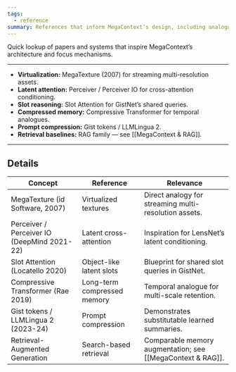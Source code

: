 ```yaml
---
tags:
  - reference
summary: References that inform MegaContext’s design, including analogues for virtual memory, latent attention, and compression.
---
```

Quick lookup of papers and systems that inspire MegaContext’s architecture and focus mechanisms.

---

- **Virtualization:** MegaTexture (2007) for streaming multi-resolution assets.
- **Latent attention:** Perceiver / Perceiver IO for cross-attention conditioning.
- **Slot reasoning:** Slot Attention for GistNet’s shared queries.
- **Compressed memory:** Compressive Transformer for temporal analogues.
- **Prompt compression:** Gist tokens / LLMLingua 2.
- **Retrieval baselines:** RAG family — see [[MegaContext  & RAG]].

---
## Details

| Concept                                     | Reference                   | Relevance                                                   |
| ------------------------------------------- | --------------------------- | ----------------------------------------------------------- |
| MegaTexture (id Software, 2007)             | Virtualized textures        | Direct analogy for streaming multi-resolution assets.       |
| Perceiver / Perceiver IO (DeepMind 2021-22) | Latent cross-attention      | Inspiration for LensNet’s latent conditioning.              |
| Slot Attention (Locatello 2020)             | Object-like latent slots    | Blueprint for shared slot queries in GistNet.               |
| Compressive Transformer (Rae 2019)          | Long-term compressed memory | Temporal analogue for multi-scale retention.                |
| Gist tokens / LLMLingua 2 (2023-24)         | Prompt compression          | Demonstrates substitutable learned summaries.               |
| Retrieval-Augmented Generation              | Search-based retrieval      | Comparable memory augmentation; see [[MegaContext  & RAG]]. |

